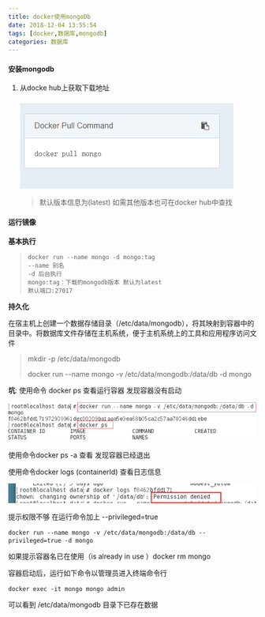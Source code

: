 ```yaml
---
title: docker使用mongoDb
date: 2018-12-04 13:55:54
tags: [docker,数据库,mongodb]
categories: 数据库
---
```


#### 安装mongodb

1. 从docke hub上获取下载地址

   ![下载地址](docker使用mongoDb/TIM截图20181204160443.png)

   > 默认版本信息为(latest) 如需其他版本也可在docker hub中查找 

#### 运行镜像

**基本执行**

> ```
> docker run --name mongo -d mongo:tag
> --name 别名
> -d 后台执行
> mongo:tag：下载的mongodb版本 默认为latest
> 默认端口:27017
> ```

**持久化**

在宿主机上创建一个数据存储目录（/etc/data/mongodb），将其映射到容器中的目录中。将数据库文件存储在主机系统，便于主机系统上的工具和应用程序访问文件

> mkdir -p /etc/data/mongodb
>
> docker run --name mongo -v /etc/data/mongodb:/data/db  -d mongo

 **坑**: 使用命令 docker ps 查看运行容器  发现容器没有启动

![查看](docker使用mongoDb/TIM截图20181204162115.png)

使用命令docker ps -a 查看 发现容器已经退出 

使用命令docker logs (containerId) 查看日志信息

![](docker使用mongodb/TIM截图20181204162659.png) 

提示权限不够  在运行命令加上  --privileged=true 

```
docker run --name mongo -v /etc/data/mongodb:/data/db --privileged=true -d mongo
```

如果提示容器名已在使用（is already in use ）docker rm mongo

容器启动后，运行如下命令以管理员进入终端命令行

```
docker exec -it mongo mongo admin 
```

可以看到  /etc/data/mongodb 目录下已存在数据